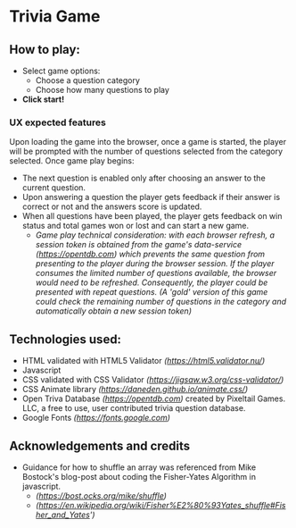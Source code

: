 # Trivia Game  

## How to play:  
* Select game options:  
  - Choose a question category  
  - Choose how many questions to play  
* **Click start!**  

### UX expected features
Upon loading the game into the browser, once a game is started, the player will be prompted with the number of questions selected from the category selected. Once game play begins:
* The next question is enabled only after choosing an answer to the current question.
* Upon answering a question the player gets feedback if their answer is correct or not and the answers score is updated.
* When all questions have been played, the player gets feedback on win status and total games won or lost and can start a new game. 
  - _Game play technical consideration: with each browser refresh, a session token is obtained from the game's data-service (https://opentdb.com) which prevents the same question from presenting to the player during the browser session. If the player consumes the limited number of questions available, the browser would need to be refreshed. Consequently, the player could be presented with repeat questions. (A 'gold' version of this game could check the remaining number of questions in the category and automatically obtain a new session token)_

## Technologies used:  
* HTML validated with HTML5 Validator _(https://html5.validator.nu/)_  
* Javascript
* CSS validated with CSS Validator _(https://jigsaw.w3.org/css-validator/)_  
* CSS Animate library _(https://daneden.github.io/animate.css/)_
* Open Triva Database _(https://opentdb.com)_ created by Pixeltail Games. LLC, a free to use, user contributed trivia question database.  
* Google Fonts _(https://fonts.google.com)_  

## Acknowledgements and credits
* Guidance for how to shuffle an array was referenced from Mike Bostock's blog-post about coding the Fisher-Yates Algorithm in javascript.  
  - _(https://bost.ocks.org/mike/shuffle)_  
  - _(https://en.wikipedia.org/wiki/Fisher%E2%80%93Yates_shuffle#Fisher_and_Yates')_  